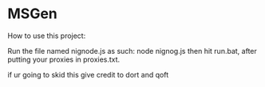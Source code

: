 # MSGen
How to use this project:

Run the file named nignode.js as such: node nignog.js then hit run.bat, after putting your proxies in proxies.txt.

if ur going to skid this give credit to dort and qoft
